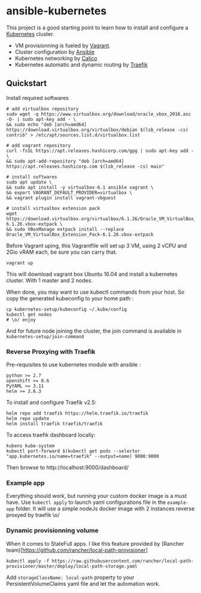 # ansible-kubernetes

This project is a good starting point to learn how to install and configure a 
[Kubernetes](https://kubernetes.io) cluster.

- VM provisionning is fueled by [Vagrant](https://www.vagrantup.com/).
- Cluster configuration by [Ansible](https://www.ansible.com/)
- Kubernetes networking by [Calico](https://www.projectcalico.org/calico-networking-for-kubernetes/)
- Kubernetes automatic and dynamic routing by [Traefik](https://docs.traefik.io/)

## Quickstart
Install required softwares

    # add virtualbox repository
    sudo wget -q https://www.virtualbox.org/download/oracle_vbox_2016.asc -O- | sudo apt-key add - \
    && sudo echo "deb [arch=amd64] https://download.virtualbox.org/virtualbox/debian $(lsb_release -cs) contrib" > /etc/apt/sources.list.d/virtualbox.list
    
    # add vagrant repository
    curl -fsSL https://apt.releases.hashicorp.com/gpg | sudo apt-key add - \
    && sudo apt-add-repository "deb [arch=amd64] https://apt.releases.hashicorp.com $(lsb_release -cs) main"
    
    # install softwares
    sudo apt update \
    && sudo apt install -y virtualbox-6.1 ansible vagrant \
    && export VAGRANT_DEFAULT_PROVIDER=virtualbox \
    && vagrant plugin install vagrant-vbguest
    
    # install virtualbox extension pack
    wget https://download.virtualbox.org/virtualbox/6.1.26/Oracle_VM_VirtualBox_Extension_Pack-6.1.26.vbox-extpack \
    && sudo VBoxManage extpack install --replace Oracle_VM_VirtualBox_Extension_Pack-6.1.26.vbox-extpack


Before Vagrant uping, this Vagrantfile will set up 3 VM, using 2 vCPU and 2Gio vRAM each, be sure you can
carry that.

    vagrant up
    
This will download vagrant box Ubuntu 16.04 and install a kubernetes cluster.
With 1 master and 2 nodes.

When done, you may want to use kubectl commands from your host. So copy the generated kubeconfig
to your home path :

    cp kubernetes-setup/kubeconfig ~/.kube/config
    kubectl get nodes
    # \o/ enjoy


And for future node joining the cluster, the join command is available in `kubernetes-setup/join-command`

### Reverse Proxying with Traefik

Pre-requisites to use kubernetes module with ansible : 

    python >= 2.7
    openshift >= 0.6
    PyYAML >= 3.11
    helm >= 3.6.3

To install and configure Traefik v2.5:

    helm repo add traefik https://helm.traefik.io/traefik
    helm repo update
    helm install traefik traefik/traefik

To access traefik dashboard locally:

    kubens kube-system
    kubectl port-forward $(kubectl get pods --selector "app.kubernetes.io/name=traefik" --output=name) 9000:9000

Then browse to http://localhost:9000/dashboard/


### Example app

Everything should work, but running your custom docker image is a must have.
Use `kubectl apply` to launch yaml configurations file in the `example-app` folder. It will use a simple nodeJs docker
 image with 2 instances reverse proxyed by traefik \o/

### Dynamic provisionning volume

When it comes to StateFull apps. I like this feature provided 
by (Rancher team)[https://github.com/rancher/local-path-provisioner]

    kubectl apply -f https://raw.githubusercontent.com/rancher/local-path-provisioner/master/deploy/local-path-storage.yaml

Add `storageClassName: local-path` property to your PersistentVolumeClaims yaml file and let the automation work.
